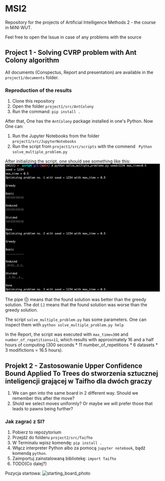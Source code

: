 # MSI2
Repository for the projects of Artificial Intelligence Methods 2 - the course in MiNI WUT.

Feel free to open the Issue in case of any problems with the source

## Project 1 - Solving CVRP problem with Ant Colony algorithm
All documents (Conspectus, Report and presentation) are available in the `project1/documents` folder.

### Reproduction of the results
1. Clone this repository
2. Open the folder `project1/src/AntColony`
3. Run the command: `pip install .`

After that, One has the `AntColony` package installed in one's Python. Now One can:

1. Run the Jupyter Notebooks from the folder `project1/src/JupyterNotebooks`
2. Run the script from `project1/src/scripts` with the commend ` Python solve_multiple_problem.py`

After initializing the script, one should see something like this:
![Ongoing_script_photo_](project1/script_ongoing.png)

The pipe (|) means that the found solution was better than the greedy solution. The dot (.) means that the found solution was worse than the greedy solution.

The script `solve_multiple_problem.py` has some parameters. One can inspect them with `python solve_multiple_problem.py help`

In the Report, the script was executed with `max_time=300` and `number_of_repetitions=11`, which results with approximately 16 and a half hours of computing (300 seconds * 11 number\_of\_repetitions * 6 datasets * 3 modifictions = 16.5 hours).

## Projekt 2 - Zastosowanie Upper Confidence Bound Applied To Trees do stworzenia sztucznej inteligencji grającej w Taifho dla dwóch graczy

1. We can gen into the same board in 2 different way. Should we remember this after the move?
2. Shold we select moves uniformly? Or maybe we will prefer those that leads to pawns being further?

### Jak zagrać z SI?
1. Pobierz to repozytorium
2. Przejdź do folderu `project2/src/Taifho`
3. W Terminalu wpisz komendę: `pip install .`
4. Włącz interpreter Python albo za pomocą `jupyter notebook`, bądź komendą `python`.
5. Zaimportuj zainstalowaną bibliotekę: `import Taifho`
6. TODO(Co dalej?)

Pozycja startowa:
![starting_board_photo](project/starting_board.png)

